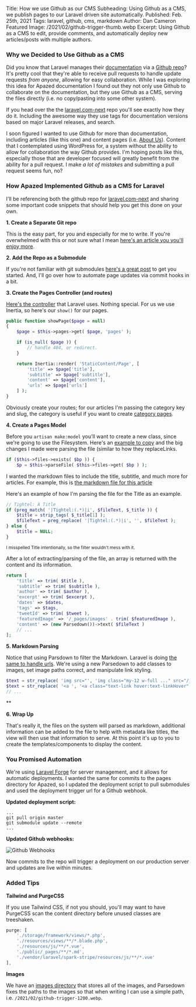 Title: How we use Github as our CMS
Subheading: Using Github as a CMS, we publish pages to our Laravel driven site automatically.
Published: Feb. 25th, 2021
Tags: laravel, github, cms, markdown
Author: Dan Cameron
Featured Image: /2021/02/github-trigger-thumb.webp
Excerpt: Using Github as a CMS to edit, provide comments, and automatically deploy new articles/posts with multiple authors.

### Why we Decided to Use Github as a CMS

Did you know that Laravel manages their [documentation](https://laravel.com/docs/8.x/installation) via a [Github repo](https://github.com/laravel/docs)? It's pretty cool that they're able to receive pull requests to handle update requests *from anyone*, allowing for easy collaboration. While I was exploring this idea for Apazed documentation I found out they not only use Github to collaborate on the documentation, but they use Github as a CMS, serving the files directly (i.e. no copy/pasting into some other system). 

If you head over the the [laravel.com-next](https://github.com/laravel/laravel.com-next) repo you'll see exactly how they do it. Including the awesome way they use tags for documentation versions based on major Laravel releases, and search. 

I soon figured I wanted to use Github for more than documentation, including articles (like this one) and content pages (i.e. [About Us](/about-us)). Content that I contemplated using WordPress for, a system without the ability to allow for collaboration the way Github provides. I'm hoping posts like this, especially those that are developer focused will greatly benefit from the ability for a pull request. I make *a lot of mistakes* and submitting a pull request seems fun, no?

### How Apazed Implemented Github as a CMS for Laravel

I'll be referencing both the github repo for [laravel.com-next](https://github.com/laravel/laravel.com-next) and sharing some important code snippets that should help you get this done on your own. 

**1. Create a Separate Git repo**

This is the easy part, for you and especially for me to write. If you're overwhelmed with this or not sure what I mean [here's an article you you'll enjoy more](/articles/culture/oswald-the-octopus).

**2. Add the Repo as a Submodule**

If you're not familiar with git submodules [here's a great post](https://github.blog/2016-02-01-working-with-submodules/) to get you started. And, I'll go over how to automate page updates via commit hooks in a bit. 

**3. Create the Pages Controller (and routes)**

[Here's the controller](https://github.com/laravel/laravel.com-next/blob/master/app/Http/Controllers/DocsController.php) that Laravel uses. Nothing special. For us we use Inertia, so here's our ```show()``` for our pages.

```php
public function showPage($page = null)
{
    $page = $this->pages->get( $page, 'pages' );

    if (is_null( $page )) {
        // handle 404, or redirect.
    }

    return Inertia::render( 'StaticContent/Page', [
        'title' => $page['title'],
        'subtitle' => $page['subtitle'],
        'content' => $page['content'],
        'urls' => $page['urls']
    ] );
}
```

Obviously create your routes; for our articles I'm passing the category key and slug, the category is useful if you want to create [category pages](/articles/dev-diary).  

**4. Create a Pages Model**

Before you ```artisan make:model``` you'll want to create a new class, since we're going to use the Filesystem. Here's an [example to copy](https://github.com/laravel/laravel.com-next/blob/master/app/Documentation.php) and the big changes I made were parsing the file (similar to how they replaceLinks.

```php
if ($this->files->exists( $bp )) {
    $p = $this->parseFile( $this->files->get( $bp ) );
```

I wanted the markdown files to include the title, subtitle, and much more for articles. For example, this is [the markdown file for this article](https://github.com/apazed-com/pages/blob/master/articles/dev-diary/laravel-plus-github-content-publishing.md)

Here's an example of how I'm parsing the file for the Title as an example. 

```php
// Tightel: A Title
if (preg_match( '|Tightel:(.*)|i', $fileText, $_title )) {
    $title = strip_tags( $_title[1] );
    $fileText = preg_replace( '|Tightel:(.*)|i', '', $fileText );
} else {
    $title = NULL;
}
```

<small>I misspelled Title intentionally, so the filter wouldn't mess with it.</small>

After a lot of extracting/parsing of the file, an array is returned with the content and its information.

```php
return [
    'title' => trim( $title ),
    'subtitle' => trim( $subtitle ),
    'author' => trim( $author ),
    'excerpt' => trim( $excerpt ),
    'dates' => $dates,
    'tags' => $tags,
    'tweetId' => trim( $tweet ),
    'featuredImage' => '/_pages/images' . trim( $featuredImage ),
    'content' => (new Parsedown())->text( $fileText )
    // ...
];
```

**5. Markdown Parsing**

Notice that using Parsdown to filter the Markdown. Laravel is doing [the same to handle urls](https://github.com/laravel/laravel.com-next/blob/master/app/Parsedown.php). We're using a new Parsedown to add classes to images, set image paths correct, and manipulate link styling.  

```php
$text = str_replace( 'img src="', 'img class="my-12 w-full ..." src="/_pages/images', $text );
$text = str_replace( '<a ', '<a class="text-link hover:text-linkHover"', $text );
// ...
```
**

**6. Wrap Up**

That's really it, the files on the system will parsed as markdown, additional information can be added to the file to help with metadata like titles, the view will then use that information to serve. At this point it's up to you to create the templates/components to display the content.

### You Promised Automation

We're using [Laravel Forge](https://forge.laravel.com/) for server management, and it allows for automatic deployments. I wanted the same for commits to the pages directory for Apazed, so I updated the deployment script to pull submodules and used the deployment trigger url for a Github webhook.

**Updated deployment script:**

```shell
...
git pull origin master
git submodule update --remote
...
```

**Updated Github webhooks:**

![Github Webhooks](/2021/02/github-trigger-1200.webp)

Now commits to the repo will trigger a deployment on our production server and updates are live within minutes.


### Added Tips

**Tailwind and PurgeCSS**

If you use Tailwind CSS, if not you should, you'll may want to have PurgeCSS scan the content directory before unused classes are treeshaken.

```js
purge: [
    './storage/framework/views/*.php',
    './resources/views/**/*.blade.php',
    './resources/js/**/*.vue',
    './public/_pages/**/*.md',
    './vendor/laravel/spark-stripe/resources/js/**/*.vue'
],
```

**Images**

We have an [images directory](https://github.com/apazed-com/pages/tree/master/images) that stores all of the images, and Parsedown fixes the paths to the images so that when writing I can use a simple path, i.e. ```/2021/02/github-trigger-1200.webp```.



